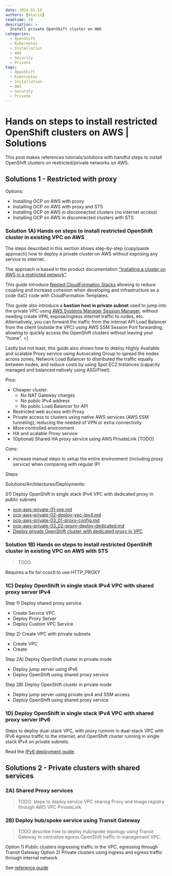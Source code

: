 ```yaml
---
date: 2024-01-18
authors: [mtulio]
readtime: 20
description: >
  Install private OpenShift cluster on AWS
categories:
  - OpenShift
  - Kubernetes
  - Installation
  - AWS
  - Security
  - Private
tags:
  - OpenShift
  - Kubernetes
  - Installation
  - AWS
  - Security
  - Private
---
```


# Hands on steps to install restricted OpenShift clusters on AWS | Solutions

This post makes references tutorials/solutions with handful steps to
install OpenShift clusters on restricted/private networks on AWS.

## Solutions 1 - Restricted with proxy

Options:

- Installing OCP on AWS with proxy
- Installing OCP on AWS with proxy and STS
- Installing OCP on AWS in disconnected clusters (no internet access)
- Installing OCP on AWS in disconnected clusters with STS


### Solution 1A) Hands on steps to install restricted OpenShift cluster in existing VPC on AWS

The steps described in this section shows step-by-step (copy/paste approach) how to deploy a private cluster on AWS without exposing any service to internet.

The approach is based in the product documentation ["Installing a cluster on AWS in a restricted network"][ocp-installing-aws-restricted].

This guide introduce [Nested CloudFormation Stacks][aws-cfn-nested] allowing to reduce coupling and increase cohesion when developing and infrastructure as a code (IaC) code with CloudFormation Templates.

This guide also introduce a **bastion host in private subnet** used to jump into
the private VPC using [AWS Systems Manager Session Manager][aws-session-manager], without needing create VPN, expose/ingress internet traffic to nodes, etc. Alternatively, you can forward the traffic from the internal API Load Balancer from the client (outside the VPC) using AWS SSM Session Port forwarding, allowing to quickly access the OpenShift clusters without leaving your "home". =]

Lastly but not least, this guide also shows how to deploy Highly Available and scalable Proxy service using Autoscaling Group to spread the nodes across zones, Network Load Balancer to distributed the traffic equally between nodes, and reduce costs by using Spot EC2 Instances (capacity managed and balanced natively using ASG/Fleet).

[ocp-installing-aws-restricted]: https://docs.openshift.com/container-platform/4.14/installing/installing_aws/installing-restricted-networks-aws-installer-provisioned.html#installation-custom-aws-vpc-requirements_installing-restricted-networks-aws-installer-provisioned
[aws-cfn-nested]: https://docs.aws.amazon.com/AWSCloudFormation/latest/UserGuide/using-cfn-nested-stacks.html
[aws-session-manager]: https://docs.aws.amazon.com/systems-manager/latest/userguide/session-manager.html

Pros:

- Cheaper cluster:
    - No NAT Gateway charges
    - No public IPv4 address
    - No public Load Balancer for API
- Restricted web access with Proxy
- Private access to clusters using native AWS services (AWS SSM tunneling), reducing the needed of VPN or extra connectivity
- More controlled environment
- HA and scalable Proxy service
- (Optional) Shared HA proxy service using AWS PrivateLink [TODO]

Cons:

- increase manual steps to setup the entire environment (including proxy service) when comparing with regular IPI


Steps:

Solutions/Architectures/Deployments:

S1) Deploy OpenShift in single stack IPv4 VPC with dedicated proxy in public subnets

- [ocp-aws-private-01-pre.md](./ocp-aws-private-01-pre.md)
- [ocp-aws-private-02-deploy-vpc-ipv4.md](./ocp-aws-private-02-vpc-ipv4-pub-blackhole.md)
- [ocp-aws-private-03_01-proxy-config.md](./ocp-aws-private-03_01-proxy-config.md)
- [ocp-aws-private-03_02-proxy-deploy-dedicated.md](./ocp-aws-private-03_02-proxy-deploy-dedicated.md)
- [Deploy private OpenShift cluster with dedicated proxy in VPC](./ocp-aws-private-04-cluster-install-proxy-jump.md)




### Solution 1B) Hands on steps to install restricted OpenShift cluster in existing VPC on AWS with STS

> TODO

Requires a fix for ccoctl to use HTTP_PROXY


### 1C) Deploy OpenShift in single stack IPv4 VPC with shared proxy server IPv4

Step 1) Deploy shared proxy service

- Create Service VPC
- Deploy Proxy Server
- Deploy Custom VPC Service 

Step 2) Create VPC with private subnets

- Create VPC
- Create 

Step 2A) Deploy OpenShift cluster in private mode

- Deploy jump server using IPv6
- Deploy OpenShift using shared proxy service

Step 2B) Deploy OpenShift cluster in private mode

- Deploy jump server using private ipv4 and SSM access
- Deploy OpenShift using shared proxy service


### 1D) Deploy OpenShift in single stack IPv4 VPC with shared proxy server IPv6

Steps to deploy dual-stack VPC, with proxy runnnin in dual-stack VPC with IPv6
egress traffic to the internet, and OpenShift cluster running in single stack IPv4
on private subnets.

Read the [IPv6 deployment guide](./ocp-aws-private-ipv6-egress.md).

## Solutions 2 - Private clusters with shared services

### 2A) Shared Proxy services 

> TODO: steps to deploy service VPC sharing Proxy and Image registry through AWS VPC PrivateLink

### 2B) Deploy hub/spoke service using Transit Gateway

> TODO describe how to deploy hub/spoke topology using Transit Gateway to centralize egress OpenShift traffic in management VPC.

Option 1) Public clusters ingressing traffic in the VPC, egressing through Transit Gateway
Option 2) Private clusters using ingress and egress traffic through internal network

See [reference guide](../../guides/ocp-aws-transit-gateway.md)